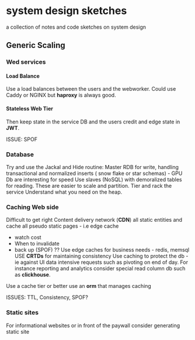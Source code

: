 # system design sketches
a collection of notes and code sketches on system design


## Generic Scaling

### Wed services 

#### Load Balance 
Use a load balances between the users and the webworker. Could use Caddy or NGINX but __haproxy__ is always good.
#### Stateless Web Tier
Then keep state in the service DB and the users credit and edge state in __JWT__.

ISSUE: SPOF

### Database

Try and use the Jackal and Hide routine:
Master RDB for write, handling transactional and normalized inserts ( snow flake or star schemas) - GPU Db are interesting for speed
Use slaves (NoSQL) with  demoralized tables for reading.
These are easier to scale and partition.
Tier and rack the service
Understand what you need on the heap.

### Caching Web side
Difficult to get right
Content delivery network (__CDN__) all static entities and cache all pseudo static pages - i.e edge cache
  * watch cost
  * When to invalidate
  * back up (SPOF) ??
Use edge caches for business needs - redis, memsql
USE __CRTDs__ for maintaining consistency
Use caching to protect the db - ie against UI data intensive requests such as pivoting on end of day.  For instance reporting and analytics
consider special read column  db such as __clickhouse__.

Use a cache tier or better use an __orm__ that manages caching 

ISSUES: TTL, Consistency, SPOF?

### Static sites 
For informational websites or in front of the paywall consider  generating static site

